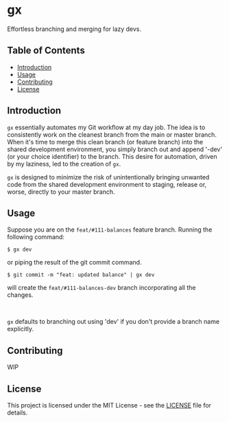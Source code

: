 # gx

Effortless branching and merging for lazy devs.

## Table of Contents

- [Introduction](#introduction)
- [Usage](#usage)
- [Contributing](#contributing)
- [License](#license)

## Introduction

`gx` essentially automates my Git workflow at my day job. The idea is to consistently work on the cleanest branch from the main or master branch. When it's time to merge this clean branch (or feature branch) into the shared development environment, you simply branch out and append '-dev' (or your choice identifier) to the branch. This desire for automation, driven by my laziness, led to the creation of `gx`.

`gx` is designed to minimize the risk of unintentionally bringing unwanted code from the shared development environment to staging, release or, worse, directly to your master branch.

## Usage

Suppose you are on the `feat/#111-balances` feature branch. Running the following command:

```
$ gx dev
```

or piping the result of the git commit command.

```
$ git commit -m "feat: updated balance" | gx dev
```

will create the `feat/#111-balances-dev` branch incorporating all the changes.

<br>

`gx` defaults to branching out using 'dev' if you don't provide a branch name explicitly.

## Contributing

WIP

## License

This project is licensed under the MIT License - see the [LICENSE](LICENSE) file for details.
